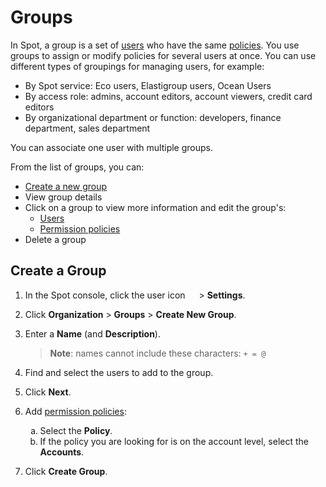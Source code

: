 # Groups

In Spot, a group is a set of [users](administration/users-a/) who have the same [policies](administration/policies/). You use groups to assign or modify policies for several users at once. You can use different types of groupings for managing users, for example:

- By Spot service: Eco users, Elastigroup users, Ocean Users
- By access role: admins, account editors, account viewers, credit card editors
- By organizational department or function: developers, finance department, sales department

You can associate one user with multiple groups.

From the list of groups, you can:
* [Create a new group](administration/groups/?id=create-a-group)
* View group details
* Click on a group to view more information and edit the group's:
  * [Users](administration/users-a/)
  * [Permission policies](administration/policies/)
* Delete a group

## Create a Group

1. In the Spot console, click the user icon <img height="14" src="https://docs.spot.io/administration/_media/usericon.png" />  > **Settings**.
2. Click **Organization** > **Groups** > **Create New Group**.
3. Enter a **Name** (and **Description**).

    > **Note**: names cannot include these characters: `+ = @`
   
4. Find and select the users to add to the group.
5. Click **Next**.
6. Add [permission policies](administration/policies/):
      <ol style="list-style-type: lower-alpha;">
        <li>Select the <b>Policy</b>.</li>
        <li>If the policy you are looking for is on the account level, select the <b>Accounts</b>.</li>
    </ol>
7. Click **Create Group**.
